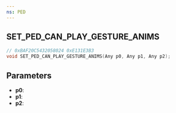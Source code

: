 ```yaml
---
ns: PED
---
```

## SET_PED_CAN_PLAY_GESTURE_ANIMS

```c
// 0xBAF20C5432058024 0xE131E3B3
void SET_PED_CAN_PLAY_GESTURE_ANIMS(Any p0, Any p1, Any p2);
```

## Parameters
* **p0**:
* **p1**:
* **p2**:

